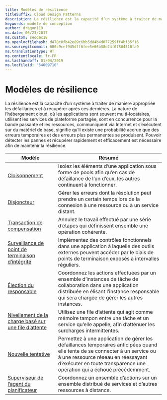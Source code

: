 ```yaml
---
title: Modèles de résilience
titleSuffix: Cloud Design Patterns
description: La résilience est la capacité d’un système à traiter de manière appropriée les défaillances et à récupérer après ces dernières. La nature de l’hébergement cloud, où les applications sont souvent multi-locataires, utilisent les services de plateforme partagée, sont en concurrence pour la bande passante et les ressources, communiquent via Internet et s’exécutent sur du matériel de base, signifie qu’il existe une probabilité accrue que des erreurs temporaires et des erreurs plus permanentes se produisent. Pouvoir détecter les pannes et récupérer rapidement et efficacement est nécessaire afin de maintenir la résilience.
keywords: modèle de conception
author: dragon119
ms.date: 06/23/2017
ms.custom: seodec18
ms.openlocfilehash: d478c0fb42e89c6bb5d84b4d077259ff4bf35f16
ms.sourcegitcommit: 680c9cef945dff6fee5e66b38e24f07804510fa9
ms.translationtype: HT
ms.contentlocale: fr-FR
ms.lasthandoff: 01/04/2019
ms.locfileid: "54009710"
---
```

# <a name="resiliency-patterns"></a>Modèles de résilience

La résilience est la capacité d’un système à traiter de manière appropriée les défaillances et à récupérer après ces dernières. La nature de l’hébergement cloud, où les applications sont souvent multi-locataires, utilisent les services de plateforme partagée, sont en concurrence pour la bande passante et les ressources, communiquent via Internet et s’exécutent sur du matériel de base, signifie qu’il existe une probabilité accrue que des erreurs temporaires et des erreurs plus permanentes se produisent. Pouvoir détecter les pannes et récupérer rapidement et efficacement est nécessaire afin de maintenir la résilience.

|                            Modèle                             |                                                                                                      Résumé                                                                                                       |
|----------------------------------------------------------------|--------------------------------------------------------------------------------------------------------------------------------------------------------------------------------------------------------------------|
|                   [Cloisonnement](../bulkhead.md)                   |                                                     Isolez les éléments d’une application sous forme de pools afin qu’en cas de défaillance de l’un d’eux, les autres continuent à fonctionner.                                                      |
|            [Disjoncteur](../circuit-breaker.md)            |                                                  Gérer les erreurs dont la résolution peut prendre un certain temps lors de la connexion à une ressource ou à un service distant.                                                   |
|   [Transaction de compensation](../compensating-transaction.md)   |                                                      Annulez le travail effectué par une série d’étapes qui définissent ensemble une opération cohérente.                                                       |
| [Surveillance de point de terminaison d’intégrité](../health-endpoint-monitoring.md) |                                            Implémentez des contrôles fonctionnels dans une application à laquelle des outils externes peuvent accéder par le biais de points de terminaison exposés à intervalles réguliers.                                            |
|            [Élection du responsable](../leader-election.md)            | Coordonnez les actions effectuées par un ensemble d’instances de tâche de collaboration dans une application distribuée en élisant l’instance responsable qui sera chargée de gérer les autres instances. |
|  [Nivellement de la charge basé sur une file d’attente](../queue-based-load-leveling.md)  |                                            Utilisez une file d’attente qui agit comme mémoire tampon entre une tâche et un service qu’elle appelle, afin d’atténuer les surcharges intermittentes.                                             |
|                      [Nouvelle tentative](../retry.md)                      |             Permettez à une application de gérer les défaillances temporaires anticipées quand elle tente de se connecter à un service ou à une ressource réseau en réessayant d’exécuter en toute transparence une opération qui a échoué précédemment.             |
| [Superviseur de l’agent du planificateur](../scheduler-agent-supervisor.md) |                                                            Coordonnez un ensemble d’actions sur un ensemble distribué de services et d’autres ressources à distance.                                                            |